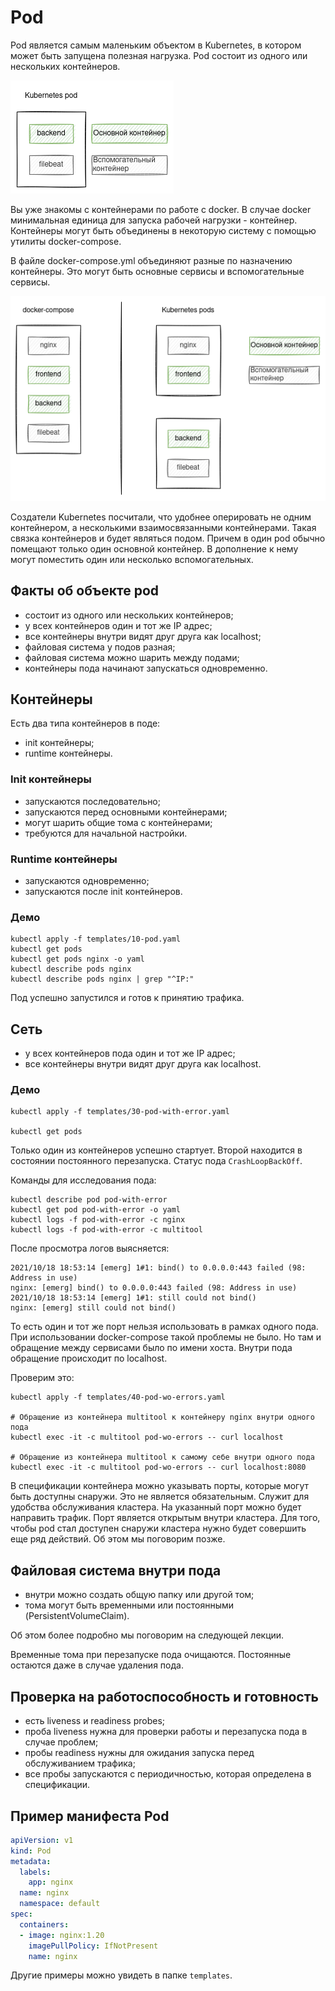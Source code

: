 # Pod
Pod является самым маленьким объектом в Kubernetes, в котором может быть запущена полезная нагрузка.
Pod состоит из одного или нескольких контейнеров. 

![Pod](./images/pod.png)

Вы уже знакомы с контейнерами по работе с docker.
В случае docker минимальная единица для запуска рабочей нагрузки - контейнер.
Контейнеры могут быть объединены в некоторую систему с помощью утилиты docker-compose.

В файле docker-compose.yml объединяют разные по назначению контейнеры. 
Это могут быть основные сервисы и вспомогательные сервисы.   

![Pod](./images/docker-compose.png)

Создатели Kubernetes посчитали, что удобнее оперировать не одним контейнером, а несколькими взаимосвязанными контейнерами.
Такая связка контейнеров и будет являться подом.
Причем в один pod обычно помещают только один основной контейнер. 
В дополнение к нему могут поместить один или несколько вспомогательных. 

## Факты об объекте pod
- состоит из одного или нескольких контейнеров;
- у всех контейнеров один и тот же IP адрес;
- все контейнеры внутри видят друг друга как localhost;
- файловая система у подов разная;
- файловая система можно шарить между подами;
- контейнеры пода начинают запускаться одновременно.

## Контейнеры
Есть два типа контейнеров в поде:
- init контейнеры;
- runtime контейнеры.

### Init контейнеры
- запускаются последовательно;
- запускаются перед основными контейнерами;
- могут шарить общие тома с контейнерами;
- требуются для начальной настройки.

### Runtime контейнеры
- запускаются одновременно;
- запускаются после init контейнеров. 

### Демо
```shell script
kubectl apply -f templates/10-pod.yaml
kubectl get pods
kubectl get pods nginx -o yaml
kubectl describe pods nginx
kubectl describe pods nginx | grep "^IP:"
```
Под успешно запустился и готов к принятию трафика.


## Сеть
- у всех контейнеров пода один и тот же IP адрес;
- все контейнеры внутри видят друг друга как localhost.

### Демо
```shell script
kubectl apply -f templates/30-pod-with-error.yaml

kubectl get pods
```
Только один из контейнеров успешно стартует. Второй находится в состоянии постоянного перезапуска.
Статус пода `CrashLoopBackOff`.

Команды для исследования пода:
```shell script
kubectl describe pod pod-with-error
kubectl get pod pod-with-error -o yaml
kubectl logs -f pod-with-error -c nginx
kubectl logs -f pod-with-error -c multitool
```

После просмотра логов выясняется:
```text
2021/10/18 18:53:14 [emerg] 1#1: bind() to 0.0.0.0:443 failed (98: Address in use)
nginx: [emerg] bind() to 0.0.0.0:443 failed (98: Address in use)
2021/10/18 18:53:14 [emerg] 1#1: still could not bind()
nginx: [emerg] still could not bind()
```

То есть один и тот же порт нельзя использовать в рамках одного пода.
При использовании docker-compose такой проблемы не было.
Но там и обращение между сервисами было по имени хоста.
Внутри пода обращение происходит по localhost.

Проверим это:
```shell script
kubectl apply -f templates/40-pod-wo-errors.yaml

# Обращение из контейнера multitool к контейнеру nginx внутри одного пода
kubectl exec -it -c multitool pod-wo-errors -- curl localhost

# Обращение из контейнера multitool к самому себе внутри одного пода
kubectl exec -it -c multitool pod-wo-errors -- curl localhost:8080
```

В спецификации контейнера можно указывать порты, которые могут быть доступны снаружи.
Это не является обязательным. Служит для удобства обслуживания кластера.
На указанный порт можно будет направить трафик.
Порт является открытым внутри кластера. Для того, чтобы pod стал доступен снаружи кластера нужно будет совершить еще ряд действий.
Об этом мы поговорим позже.

## Файловая система внутри пода
- внутри можно создать общую папку или другой том;
- тома могут быть временными или постоянными (PersistentVolumeClaim).

Об этом более подробно мы поговорим на следующей лекции.

Временные тома при перезапуске пода очищаются. Постоянные остаются даже в случае удаления пода.

## Проверка на работоспособность и готовность
- есть liveness и readiness probes;
- проба liveness нужна для проверки работы и перезапуска пода в случае проблем;
- пробы readiness нужны для ожидания запуска перед обслуживанием трафика;
- все пробы запускаются с периодичностью, которая определена в спецификации. 

## Пример манифеста Pod

```yaml
apiVersion: v1
kind: Pod
metadata:
  labels:
    app: nginx
  name: nginx
  namespace: default
spec:
  containers:
  - image: nginx:1.20
    imagePullPolicy: IfNotPresent
    name: nginx
```

Другие примеры можно увидеть в папке `templates`. 
